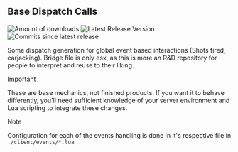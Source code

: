 ## Base Dispatch Calls

  ![Amount of downloads](https://img.shields.io/github/downloads/Maximus7474/lb-tablet-dispatch/total?logo=github)
  ![Latest Release Version](https://img.shields.io/github/v/release/Maximus7474/lb-tablet-dispatch?logo=github)
  ![Commits since latest release](https://img.shields.io/github/commits-since/Maximus7474/lb-tablet-dispatch/latest?logo=github)

Some dispatch generation for global event based interactions (Shots fired, carjacking).
Bridge file is only esx, as this is more an R&D repository for people to interpret and reuse to their liking.

> [!IMPORTANT]
> These are base mechanics, not finished products.
> If you want it to behave differently, you'll need sufficient knowledge of your server environment and Lua scripting to integrate these changes.

> [!NOTE]
> Configuration for each of the events handling is done in it's respective file in `./client/events/*.lua`
